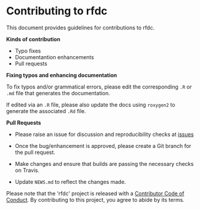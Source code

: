 # Contributing to rfdc

This document provides guidelines for contributions to rfdc.

**Kinds of contribution**

* Typo fixes
* Documentantion enhancements
* Pull requests


**Fixing typos and enhancing documentation**

To fix typos and/or grammatical errors, please edit the corresponding `.R` or `.md` file that generates the documentation. 

If edited via an `.R` file, please also update the docs using `roxygen2` to generate the associated `.Rd` file.

**Pull Requests**

* Please raise an issue for discussion and reproducibility checks at [issues](https://github.com/Nelson-Gon/rfdc/issues)

* Once the bug/enhancement is approved, please create a Git branch for the pull request.

* Make changes and ensure that builds are passing the necessary checks on Travis.

* Update `NEWS.md` to reflect the changes made.


Please note that the 'rfdc' project is released with a
[Contributor Code of Conduct](CODE_OF_CONDUCT.md).
By contributing to this project, you agree to abide by its terms.
